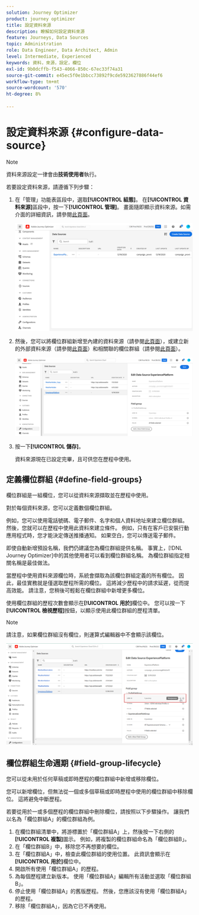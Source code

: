 ```yaml
---
solution: Journey Optimizer
product: journey optimizer
title: 設定資料來源
description: 瞭解如何設定資料來源
feature: Journeys, Data Sources
topic: Administration
role: Data Engineer, Data Architect, Admin
level: Intermediate, Experienced
keywords: 資料，來源，設定，欄位
exl-id: 9b0dcffb-f543-4066-850c-67ec33f74a31
source-git-commit: e45ec5f0e1bbcc73892f9cde5923627886f44ef6
workflow-type: tm+mt
source-wordcount: '570'
ht-degree: 8%

---
```


# 設定資料來源 {#configure-data-source}

>[!NOTE]
>
>資料來源設定一律會由&#x200B;**技術使用者**&#x200B;執行。

若要設定資料來源，請遵循下列步驟：

1. 在「管理」功能表區段中，選取&#x200B;**[!UICONTROL 組態]**。 在&#x200B;**[!UICONTROL 資料來源]**&#x200B;區段中，按一下&#x200B;**[!UICONTROL 管理]**。 畫面隨即顯示資料來源。如需介面的詳細資訊，請參閱[此頁面](../start/user-interface.md)。

   ![](assets/journey18.png)

1. 然後，您可以將欄位群組新增至內建的資料來源（請參閱[此頁面](../datasource/adobe-experience-platform-data-source.md)），或建立新的外部資料來源（請參閱[此頁面](../datasource/external-data-sources.md)）和相關聯的欄位群組（請參閱[此頁面](../datasource/configure-data-sources.md#define-field-groups)）。

   ![](assets/journey23.png)

1. 按一下&#x200B;**[!UICONTROL 儲存]**。

   資料來源現在已設定完畢，且可供您在歷程中使用。

## 定義欄位群組 {#define-field-groups}

欄位群組是一組欄位，您可以從資料來源擷取並在歷程中使用。

對於每個資料來源，您可以定義數個欄位群組。

例如，您可以使用電話號碼、電子郵件、名字和個人資料地址來建立欄位群組。 然後，您就可以在歷程中使用此資料來建立條件。 例如，只有在客戶已安裝行動應用程式時，您才能決定傳送推播通知。 如果空白，您可以傳送電子郵件。

即使自動新增預設名稱，我們仍建議您為欄位群組提供名稱。 事實上，[!DNL Journey Optimizer]中的其他使用者可以看到欄位群組名稱。 為欄位群組指定相關名稱是最佳做法。

當歷程中使用資料來源欄位時，系統會擷取為該欄位群組定義的所有欄位。 因此，最佳實務就是僅選取歷程所需的欄位。 這將減少歷程中的請求延遲，從而提高效能。 請注意，您稍後可輕鬆在欄位群組中新增更多欄位。

使用欄位群組的歷程次數會顯示在&#x200B;**[!UICONTROL 用於]**&#x200B;欄位中。 您可以按一下&#x200B;**[!UICONTROL 檢視歷程]**&#x200B;按鈕，以顯示使用此欄位群組的歷程清單。

>[!NOTE]
>
>請注意，如果欄位群組沒有欄位，則運算式編輯器中不會顯示該欄位。

![](assets/journey3bis.png)

## 欄位群組生命週期 {#field-group-lifecycle}

您可以從未用於任何草稿或即時歷程的欄位群組中新增或移除欄位。

您可以新增欄位，但無法從一個或多個草稿或即時歷程中使用的欄位群組中移除欄位。 這將避免中斷歷程。

若要從用於一或多個歷程的欄位群組中刪除欄位，請按照以下步驟操作。 讓我們以名為「欄位群組A」的欄位群組為例。

1. 在欄位群組清單中，將游標置於「欄位群組A」上，然後按一下右側的&#x200B;**[!UICONTROL 複製]**&#x200B;圖示。 例如，將複製的欄位群組命名為「欄位群組B」。
1. 在「欄位群組B」中，移除您不再想要的欄位。
1. 在「欄位群組A」中，檢查此欄位群組的使用位置。 此資訊會顯示在&#x200B;**[!UICONTROL 用於]**&#x200B;欄位中。
1. 開啟所有使用「欄位群組A」的歷程。
1. 為每個歷程建立新版本。 使用「欄位群組A」編輯所有活動並選取「欄位群組B」。
1. 停止使用「欄位群組A」的舊版歷程。 然後，您應該沒有使用「欄位群組A」的歷程。
1. 移除「欄位群組A」，因為它已不再使用。
